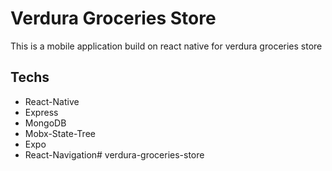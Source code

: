 # Verdura Groceries Store

This is a mobile application build on react native for verdura groceries store

## Techs

- React-Native
- Express
- MongoDB
- Mobx-State-Tree
- Expo
- React-Navigation# verdura-groceries-store

